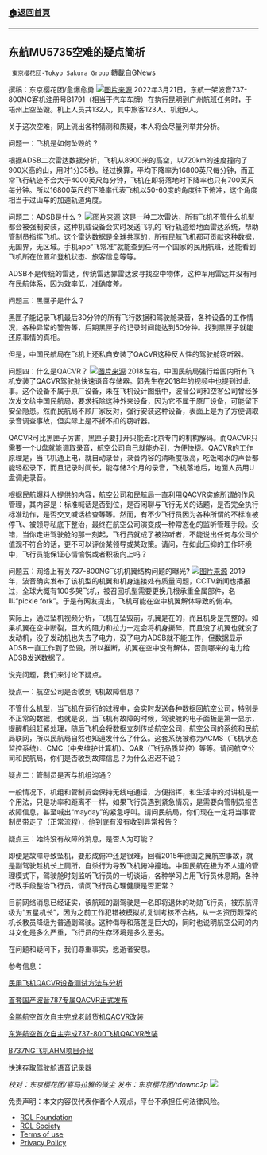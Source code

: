 ###  [:house:返回首頁](https://github.com/ourhimalayas/txt)
---


## 东航MU5735空难的疑点简析
` 東京櫻花団-Tokyo Sakura Group` [轉載自GNews](https://gnews.org/zh-hans/2216078/)

撰稿：东京樱花团/愈爆愈勇
![](https://assets.gnews.org/wp-content/uploads/2022/03/图片3-19.jpg)[图片来源](https://m.sosoxian.com/yule/toutiao/65234.html)
2022年3月21日，东航一架波音737-800NG客机注册号B1791（相当于汽车车牌）在执行昆明到广州航班任务时，于梧州上空坠毁。机上人员共132人，其中旅客123人、机组9人。

关于这次空难，网上流出各种猜测和质疑，本人将会尽量列举并分析。

问题一：飞机是如何坠毁的？

根据ADSB二次雷达数据分析，飞机从8900米的高空，以720km的速度撞向了900米高的山，用时1分35秒。经过换算，平均下降率为16800英尺每分钟，而正常飞行轨迹不会大于4000英尺每分钟，飞机在即将落地时下降率也只有700英尺每分钟。所以16800英尺的下降率代表飞机以50-60度的角度往下俯冲，这个角度相当于过山车的加速轨道角度。

问题二：ADSB是什么？
![](https://assets.gnews.org/wp-content/uploads/2022/03/图片4-15.jpg)[图片来源](https://www.google.com.hk/imgres?imgurl=https%3A%2F%2Fwww.sportys.com%2F%2Fmedia%2Fwysiwyg%2FADSB-how-it-works.jpg&amp;imgrefurl=https%3A%2F%2Fwww.sportys.com%2Fblog%2Fads-b-101-what-you-need-know%2F&amp;tbnid=qdV_K8RsJ6s0OM&amp;vet=12ahUKEwj9qYTc9Nv2AhVMD94KHZ9_DmQQM)
这是一种二次雷达，所有飞机不管什么机型都会被强制安装，这种机载设备会实时发送飞机的飞行轨迹给地面雷达系统，帮助管制员指挥飞机。这个雷达数据是全球共享的，所有民航飞机都可贡献这种数据，无国界，无区域。手机app“飞常准”就能查到任何一个国家的民用航班，还能看到飞机所在位置和登机状态、旅客信息等等。

ADSB不是传统的雷达，传统雷达靠雷达波寻找空中物体，这种军用雷达并没有用在民航体系，因为效率低，准确度差。

问题三：黑匣子是什么？

黑匣子能记录飞机最后30分钟的所有飞行数据和驾驶舱录音，各种设备的工作情况，各种异常的警告等，后期黑匣子的记录时间能达到50分钟。找到黑匣子就能还原事情的真相。

但是，中国民航局在飞机上还私自安装了QACVR这种反人性的驾驶舱窃听器。

问题四：什么是QACVR？
![](https://assets.gnews.org/wp-content/uploads/2022/03/图片5-14.jpg)[图片来源](http://www.donica.com/news/108.html)
2018左右，中国民航局强行给国内所有飞机安装了QACVR驾驶舱快速语音存储器。郭先生在2018年的视频中也提到过此事。这个设备不属于原厂设备，未在飞机设计图纸中，波音公司和空客公司曾经多次发文给中国民航局，要求拆除这种外来设备，因为它不属于原厂设备，可能留下安全隐患。然而民航局不顾厂家反对，强行安装这种设备，表面上是为了方便调取录音调查事故，但实际上是不折不扣的窃听器。

QACVR可比黑匣子厉害，黑匣子要打开只能去北京专门的机构解码。而QACVR只需要一个U盘就能调取录音，航空公司自己就能办到，方便快捷。QACVR的工作原理是，当飞机通上电，就自动录音，录音内容的清晰度极高，吃饭喝水的声音都能轻松录下，而且记录时间长，能存储3个月的录音，飞机落地后，地面人员用U盘调走录音。

根据民航爆料人提供的内容，航空公司和民航局一直利用QACVR实施所谓的作风管理，其内容是：标准喊话是否到位，是否闲聊与飞行无关的话题，是否完全执行标准动作，是否交叉喊话检查等等。然而，有不少飞行员因为各种所谓的不标准被停飞、被领导私底下整治，最终在航空公司演变成一种常态化的监听管理手段。没错，当你走进驾驶舱的那一刻起，飞行员就成了被监听者，不能说出任何与公司价值观不符合的话，更不可以评价某领导或某政策。请问，在如此压抑的工作环境中，飞行员能保证心情愉悦或者积极向上吗？

问题五：网络上有关737-800NG飞机机翼结构问题的曝光?
![](https://assets.gnews.org/wp-content/uploads/2022/03/图片6-8.jpg)[图片来源](https://www.dailymail.co.uk/news/article-7655253/Ryanair-grounds-three-aircraft-discovering-pickle-fork-cracks.html)
2019年，波音确实发布了该机型的机翼和机身连接处有质量问题，CCTV新闻也播报过，全球大概有100多架飞机，被召回机型需要更换几根承重金属部件，名叫“pickle fork”。于是有网友提出，飞机可能在空中机翼解体导致的俯冲。

实际上，通过坠机视频分析，飞机在坠毁前，机翼是在的，而且机身是完整的。如果机翼在空中断裂，巨大的阻力和拉力一定会将机身撕碎，而且没了机翼也就没了发动机，没了发动机也失去了电力，没了电力ADSB就不能工作，但数据显示ADSB一直工作到了坠毁，所以推断，机翼在空中没有解体，否则哪来的电力给ADSB发送数据了。

说完问题，我们来讨论下疑点。

疑点一：航空公司是否收到飞机故障信息？

不管什么机型，当飞机在运行的过程中，会实时发送各种数据回航空公司，特别是不正常的数据，也就是说，当飞机有故障的时候，驾驶舱的电子面板是第一显示，提醒机组赶紧处理，随后飞机会将数据立刻传给航空公司，航空公司的系统和民航局联网，所以民航局自然也知道发什么了什么。这套系统被称为ACMS（飞机状态监控系统）、CMC（中央维护计算机）、QAR（飞行品质监控）等等。请问航空公司和民航局，你们是否收到故障信息？为什么迟迟不说？

疑点二：管制员是否与机组沟通？

一般情况下，机组和管制员会保持无线电通话，方便指挥，和生活中的对讲机是一个用法，只是功率和距离不一样，如果飞行员遇到紧急情况，是需要向管制员报告故障信息，甚至喊出“mayday”的紧急呼叫。请问民航局，你们现在一定将当事管制员带走了（正常流程），他到底有没有收到异常报告？

疑点三：始终没有故障的消息，是否人为可能？

即便是故障导致坠机，要形成俯冲还是很难，回看2015年德国之翼航空事故，就是副驾驶趁机长上厕所，自杀行为导致飞机俯冲撞地。中国民航在极为不人道的管理模式下，驾驶舱时刻监听飞行员的一切谈话，各种学习占用飞行员休息期，各种行政手段整治飞行员，请问飞行员心理健康是否正常？

目前网络消息已经证实，该航班的副驾驶是一名即将退休的功勋飞行员，被东航评级为“五星机长”，因为之前工作犯错被模拟机复训考核不合格，从一名资历颇深的机长教员降级为普通副驾驶。这种侮辱和落差是巨大的，同时也说明航空公司的内斗文化是多么严重，飞行员的生存环境是多么恶劣。

在问题和疑问下，我们尊重事实，愿逝者安息。

参考信息：

[民用飞机QACVR设备测试方法与分析](https://kns.cnki.net/kcms/detail/detail.aspx?dbcode=CJFD&amp;dbname=CJFDLAST2020&amp;filename=SXDS202006010&amp;uniplatform=NZKPT&amp;v=Xt9ZBZAMlQeuDG_TkrWphfDiFlXExMEz_NPMy_41esFjOP_YUbKpxWhp-ZlBoRDS)

[首套国产波音787专属QACVR正式发布](http://www.ccaonline.cn/news/hot/589965.html)

[金鹏航空首次自主完成老龄货机QACVR改装](http://news.carnoc.com/list/553/553827.html)

[东海航空首次自主完成737-800飞机QACVR改装](https://kknews.cc/zh-cn/military/y63239n.html)

[B737NG飞机AHM项目介绍](https://www.sohu.com/a/220628558_651535)

[快速存取驾驶舱语音记录器](http://www.caac.gov.cn/HDJL/YJZJ/201512/P020151209348262818138.pdf)

*校对：东京樱花团/喜马拉雅的微尘*
*发布：东京樱花团/tdownc2p*
![](https://assets.gnews.org/wp-content/uploads/2022/03/yht.jpg)


 

免责声明：本文内容仅代表作者个人观点，平台不承担任何法律风险。

- [ROL Foundation](https://rolfoundation.org/)
- [ROL Society](https://rolsociety.org/)
- [Terms of use](https://gnews.org/terms-of-use-3/)
- [Privacy Policy](https://gnews.org/privacy-policy/)

